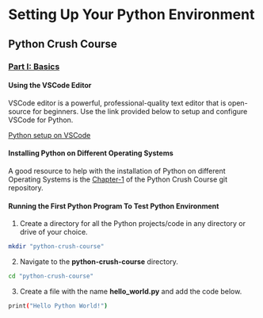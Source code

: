 # Setting Up Your Python Environment

## Python Crush Course


### [Part I: Basics](./phase-2_programming/part-i_basics)


#### Using the VSCode Editor

VSCode editor is a powerful, professional-quality text editor that is open-source for beginners. Use the link provided below to setup and configure VSCode for Python.

[Python setup on VSCode](https://code.visualstudio.com/docs/python/python-quick-start)


#### Installing Python on Different Operating Systems

A good resource to help with the installation of Python on different Operating Systems is the [Chapter-1](https://ehmatthes.github.io/pcc/chapter_01/README.html) of the Python Crush Course git repository.


#### Running the First Python Program To Test Python Environment

1. Create a directory for all the Python projects/code in any directory or drive of your choice.

```bash
mkdir "python-crush-course"
```
  
2. Navigate to the **python-crush-course** directory.

```bash
cd "python-crush-course"
```

3. Create a file with the name **hello_world.py** and add the code below.

```bash
print("Hello Python World!")
```

